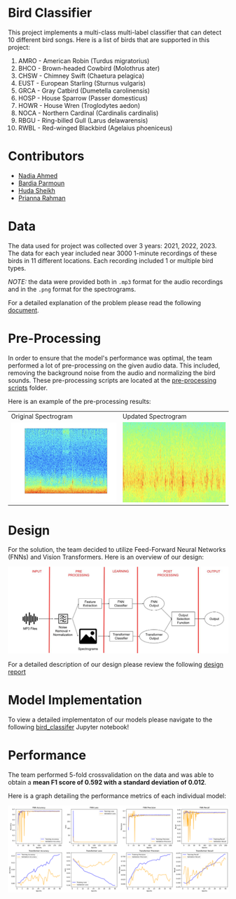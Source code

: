 # Bird Classifier

This project implements a multi-class multi-label classifier that can detect 10 different bird songs. Here is a list of birds that are supported in this project:

1. AMRO - American Robin (Turdus migratorius)
2. BHCO - Brown-headed Cowbird (Molothrus ater)
3. CHSW - Chimney Swift (Chaetura pelagica)
4. EUST - European Starling (Sturnus vulgaris)
5. GRCA - Gray Catbird (Dumetella carolinensis)
6. HOSP - House Sparrow (Passer domesticus)
7. HOWR - House Wren (Troglodytes aedon)
8. NOCA - Northern Cardinal (Cardinalis cardinalis)
9. RBGU - Ring-billed Gull (Larus delawarensis)
10. RWBL - Red-winged Blackbird (Agelaius phoeniceus)

# Contributors
- [Nadia Ahmed](https://github.com/nadianahmed)
- [Bardia Parmoun](https://github.com/bardia-p)
- [Huda Sheikh]()
- [Prianna Rahman](https://github.com/priannar)

# Data

The data used for project was collected over 3 years: 2021, 2022, 2023. The data for each year included near 3000 1-minute recordings of these birds in 11 different locations. Each recording included 1 or multiple bird types.

*NOTE:* the data were provided both in `.mp3` format for the audio recordings and in the `.png` format for the spectrograms.

For a detailed explanation of the problem please read the following [document](documents/SYSC5405-project-overview-v13.pdf).

# Pre-Processing

In order to ensure that the model's performance was optimal, the team performed a lot of pre-processing on the given audio data. This included, removing the background noise from the audio and normalizing the bird sounds. These pre-processing scripts are located at the [pre-processing scripts](scripts/Pre-Processing) folder.

Here is an example of the pre-processing results:

<table>
  <tr>
    <td>Original Spectrogram</td>
     <td>Updated Spectrogram</td>
  </tr>
  <tr>
    <td><img src="images/spectrogram_original.png" width=1500></td>
    <td><img src="images/spectrogram_clean.png" width=1450></td>
  </tr>
 </table>

# Design

For the solution, the team decided to utilize Feed-Forward Neural Networks (FNNs) and Vision Transformers. Here is an overview of our design:

<img src="images/approach_diagram.jpg">

For a detailed description of our design please review the following [design report](documents/SYSC5405_Group3_Project_Report.pdf)

# Model Implementation

To view a detailed implementaton of our models please navigate to the following [bird_classifer](bird_classifier.ipynb) Jupyter notebook!

# Performance

The team performed 5-fold crossvalidation on the data and was able to obtain a **mean F1 score of 0.592 with a standard deviation of 0.012**.

Here is a graph detailing the performance metrics of each individual model:

<img src="images/metrics_all_data.png">

